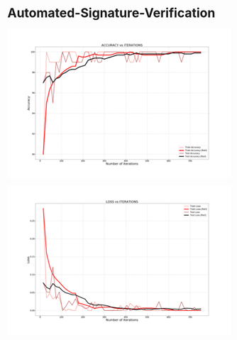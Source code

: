 # Automated-Signature-Verification


![Accuracy](https://raw.githubusercontent.com/adiah80/Automated-Signature-Verification/master/acc_vs_iterations__margin%3D1.png)

![Loss](https://raw.githubusercontent.com/adiah80/Automated-Signature-Verification/master/loss_vs_iterations__margin%3D1.png)


